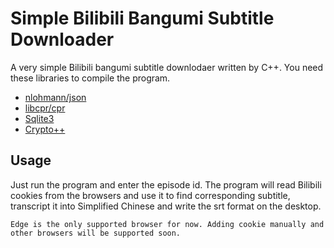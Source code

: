 # Simple Bilibili Bangumi Subtitle Downloader

A very simple Bilibili bangumi subtitle downlodaer written by C++. You need these libraries to compile the program.

- [nlohmann/json](https://github.com/nlohmann/json)
- [libcpr/cpr](https://github.com/libcpr/cpr)
- [Sqlite3](https://www.sqlite.org)
- [Crypto++](https://www.cryptopp.com)

## Usage

Just run the program and enter the episode id. The program will read Bilibili cookies from the browsers and use it to find corresponding subtitle, transcript it into Simplified Chinese and write the srt format on the desktop.

```Edge is the only supported browser for now. Adding cookie manually and other browsers will be supported soon.```
